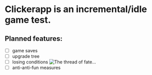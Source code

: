 # Clickerapp is an incremental/idle game test.

## Planned features:
 
-[ ] game saves
-[ ] upgrade tree
-[ ] losing conditions
![The thread of fate...](https://img.ifunny.co/images/94e6137477b0fcc373530c631d1f055afa78f78f93517a5f7bb825272e06c06d_1.jpg)
-[ ] anti-anti-fun measures
